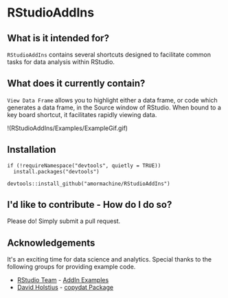 RStudioAddIns
=======

What is it intended for?
-----------
`RStudioAddIns` contains several shortcuts designed to facilitate common tasks for data analysis within RStudio.

What does it currently contain?
-----------
`View Data Frame` allows you to highlight either a data frame, or code which generates a data frame, in the Source window of RStudio.  When bound to a key board shortcut, it facilitates rapidly viewing data.

!(RStudioAddIns/Examples/ExampleGif.gif)

Installation
------------

```
if (!requireNamespace("devtools", quietly = TRUE))
  install.packages("devtools")

devtools::install_github("amormachine/RStudioAddIns")
```

I'd like to contribute - How do I do so?
------------
Please do!  Simply submit a pull request.

Acknowledgements
-----------
It's an exciting time for data science and analytics.  Special thanks to the following groups for providing example code.

* [RStudio Team](https://www.rstudio.com/) - [AddIn Examples](https://github.com/rstudio/addinexamples)
* [David Holstius](https://github.com/holstius) - [copydat Package](https://github.com/BAAQMD/copydat)



